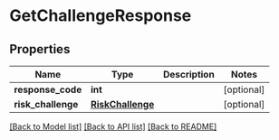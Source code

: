# GetChallengeResponse

## Properties
Name | Type | Description | Notes
------------ | ------------- | ------------- | -------------
**response_code** | **int** |  | [optional] 
**risk_challenge** | [**RiskChallenge**](RiskChallenge.md) |  | [optional] 

[[Back to Model list]](../README.md#documentation-for-models) [[Back to API list]](../README.md#documentation-for-api-endpoints) [[Back to README]](../README.md)


